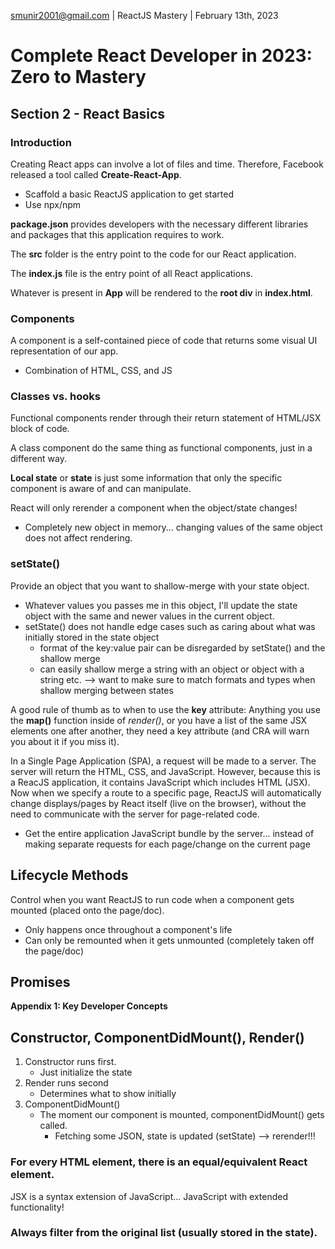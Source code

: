 smunir2001@gmail.com | ReactJS Mastery | February 13th, 2023
# Complete React Developer in 2023: Zero to Mastery
## Section 2 - React Basics
### Introduction
Creating React apps can involve a lot of files and time. Therefore, Facebook released a tool called __Create-React-App__.
* Scaffold a basic ReactJS application to get started
* Use npx/npm

__package.json__ provides developers with the necessary different libraries and packages that this application requires to work.

The __src__ folder is the entry point to the code for our React application.

The __index.js__ file is the entry point of all React applications.

Whatever is present in __App__ will be rendered to the __root div__ in __index.html__.

### Components
A component is a self-contained piece of code that returns some visual UI representation of our app.
* Combination of HTML, CSS, and JS
### Classes vs. hooks
Functional components render through their return statement of HTML/JSX block of code.

A class component do the same thing as functional components, just in a different way.

__Local state__ or __state__ is just some information that only the specific component is aware of and can manipulate.

React will only rerender a component when the object/state changes!
* Completely new object in memory... changing values of the same object does not affect rendering.
### setState()
Provide an object that you want to shallow-merge with your state object.
* Whatever values you passes me in this object, I'll update the state object with the same and newer values in the current object.
* setState() does not handle edge cases such as caring about what was initially stored in the state object
    * format of the key:value pair can be disregarded by setState() and the shallow merge
    * can easily shallow merge a string with an object or object with a string etc. --> want to make sure to match formats and types when shallow merging between states

A good rule of thumb as to when to use the __key__ attribute: Anything you use the __map()__ function inside of *render()*, or you have a list of the same JSX elements one after another, they need a key attribute (and CRA will warn you about it if you miss it).

In a Single Page Application (SPA), a request will be made to a server. The server will return the HTML, CSS, and JavaScript. However, because this is a ReacJS application, it contains JavaScript which includes HTML (JSX). Now when we specify a route to a specific page, ReactJS will automatically change displays/pages by React itself (live on the browser), without the need to communicate with the server for page-related code.
* Get the entire application JavaScript bundle by the server... instead of making separate requests for each page/change on the current page
## Lifecycle Methods
Control when you want ReactJS to run code when a component gets mounted (placed onto the page/doc).
* Only happens once throughout a component's life
* Can only be remounted when it gets unmounted (completely taken off the page/doc)
## Promises
__Appendix 1: Key Developer Concepts__
## Constructor, ComponentDidMount(), Render()
1. Constructor runs first.
    * Just initialize the state
2. Render runs second
    * Determines what to show initially
3. ComponentDidMount()
    * The moment our component is mounted, componentDidMount() gets called.
        * Fetching some JSON, state is updated (setState) --> rerender!!!

### For every HTML element, there is an equal/equivalent React element.
JSX is a syntax extension of JavaScript... JavaScript with extended functionality!

### Always filter from the original list (usually stored in the state).